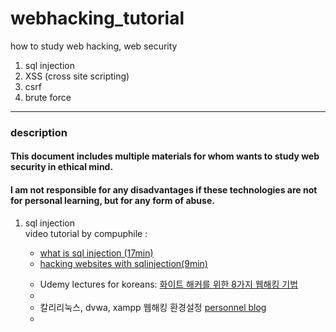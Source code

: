 # webhacking_tutorial
how to study web hacking, web security

<ol>
  <li> sql injection</li>
  <li> XSS (cross site scripting)</li>
  <li> csrf </li>
  <li> brute force </li>
</ol> 






----------------------------------------
<h3> description </h3>
<h4> This document includes multiple materials for whom wants to study web security in ethical mind. </h4>
<h4 color="red"> 
I am not responsible for any disadvantages if these technologies are not for personal learning, but for any form of abuse. </h4> 



<ol>
  <li> sql injection </li>
   video tutorial by compuphile : <ul> <li> <a href="https://www.youtube.com/watch?v=ciNHn38EyRc">  what is sql injection (17min)</a> </li>
  <li><a href="https://www.youtube.com/watch?v=_jKylhJtPmI"> hacking websites with sqlinjection(9min) </a> </li>
  </ul>
  <ul>
    <li>
  Udemy lectures for koreans: <a href="https://www.udemy.com/everything-about-white-hat-hacker/learn/v4/t/lecture/6386970?start=0"> 화이트 해커를 위한 8가지 웹해킹 기법 </a><li>
  <li>
  칼리리눅스, dvwa, xampp 웹해킹 환경설정 <a href="https://sonofgodcom.wordpress.com/2018/11/19/kali-linux-xampp-dvwa-%ED%99%98%EA%B2%BD%EC%84%A4%EC%A0%95/"> personnel blog </a><li> 
    
  
  
</ol> 

